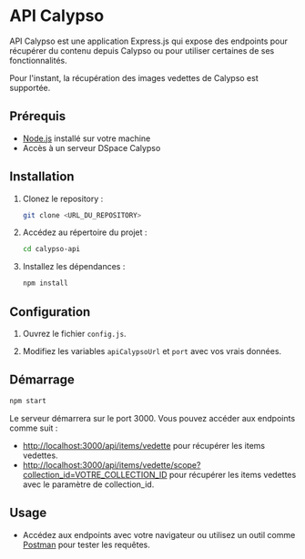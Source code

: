 
# API Calypso

API Calypso est une application Express.js qui expose des endpoints pour récupérer du contenu depuis Calypso ou pour
utiliser certaines de ses fonctionnalités.

Pour l'instant, la récupération des images vedettes de Calypso
est supportée.

## Prérequis

- [Node.js](https://nodejs.org/) installé sur votre machine
- Accès à un serveur DSpace Calypso

## Installation

1. Clonez le repository :

    ```bash
    git clone <URL_DU_REPOSITORY>
    ```

2. Accédez au répertoire du projet :

    ```bash
    cd calypso-api
    ```

3. Installez les dépendances :

    ```bash
    npm install
    ```

## Configuration

1. Ouvrez le fichier `config.js`.

2. Modifiez les variables `apiCalypsoUrl` et `port` avec vos vrais données.

## Démarrage

```bash
npm start
```

Le serveur démarrera sur le port 3000. Vous pouvez accéder aux endpoints comme suit :

- [http://localhost:3000/api/items/vedette](http://localhost:3000/api/vedette) pour récupérer les items vedettes.
- [http://localhost:3000/api/items/vedette/scope?collection_id=VOTRE_COLLECTION_ID](http://localhost:3000/api/vedette/scope?collection_id=VOTRE_COLLECTION_ID) pour récupérer les items vedettes avec le paramètre de collection_id.

## Usage

- Accédez aux endpoints avec votre navigateur ou utilisez un outil comme [Postman](https://www.postman.com/) pour tester les requêtes.
